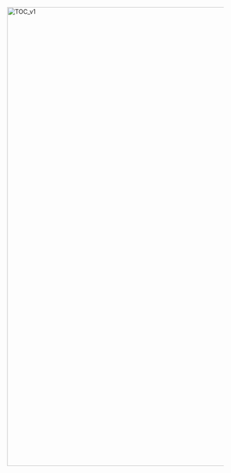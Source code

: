 <img width="1114" height="1068" alt="TOC_v1" src="https://github.com/user-attachments/assets/f0e55d04-9974-485b-9afd-853934083d47" />
